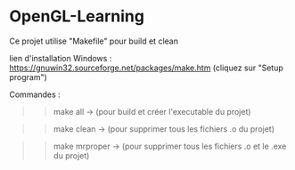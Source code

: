 # OpenGL-Learning

Ce projet utilise "Makefile" pour build et clean

lien d'installation Windows :
<https://gnuwin32.sourceforge.net/packages/make.htm>
(cliquez sur "Setup program")

Commandes :

>> make all         -> (pour build et créer l'executable du projet)

>> make clean       -> (pour supprimer tous les fichiers .o du projet)

>> make mrproper    -> (pour supprimer tous les fichiers .o et le .exe du projet)